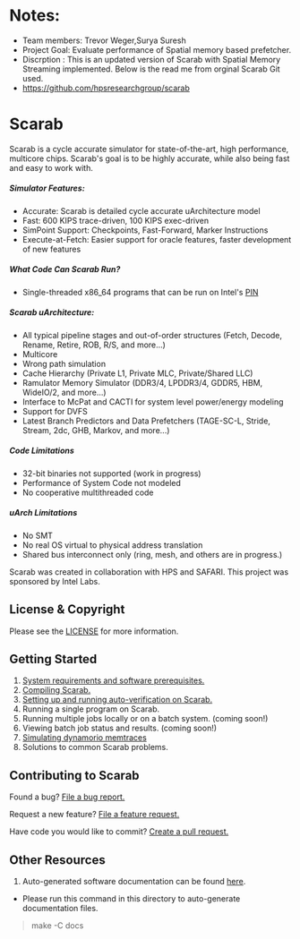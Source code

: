 # Notes:
* Team members: Trevor Weger,Surya Suresh
* Project Goal: Evaluate performance of Spatial memory based prefetcher.
* Discrption  : This is an updated version of Scarab with Spatial Memory Streaming implemented. Below is the read me from orginal Scarab Git used.
* https://github.com/hpsresearchgroup/scarab


# Scarab

Scarab is a cycle accurate simulator for state-of-the-art, high performance,
multicore chips. Scarab's goal is to be highly accurate, while also being
fast and easy to work with.

##### Simulator Features:
* Accurate: Scarab is detailed cycle accurate uArchitecture model
* Fast: 600 KIPS trace-driven, 100 KIPS exec-driven
* SimPoint Support: Checkpoints, Fast-Forward, Marker Instructions
* Execute-at-Fetch: Easier support for oracle features, faster development of new features

##### What Code Can Scarab Run?
* Single-threaded x86\_64 programs that can be run on Intel's [PIN](https://software.intel.com/en-us/articles/pin-a-dynamic-binary-instrumentation-tool)

##### Scarab uArchitecture:
* All typical pipeline stages and out-of-order structures (Fetch, Decode, Rename, Retire, ROB, R/S, and more...)
* Multicore 
* Wrong path simulation
* Cache Hierarchy (Private L1, Private MLC, Private/Shared LLC)
* Ramulator Memory Simulator (DDR3/4, LPDDR3/4, GDDR5, HBM, WideIO/2, and more...)  
* Interface to McPat and CACTI for system level power/energy modeling
* Support for DVFS
* Latest Branch Predictors and Data Prefetchers (TAGE-SC-L, Stride, Stream, 2dc, GHB, Markov, and more...)

##### Code Limitations
* 32-bit binaries not supported (work in progress)
* Performance of System Code not modeled
* No cooperative multithreaded code

##### uArch Limitations
* No SMT
* No real OS virtual to physical address translation
* Shared bus interconnect only (ring, mesh, and others are in progress.)

Scarab was created in collaboration with HPS and SAFARI. This project was sponsored by Intel Labs.

## License & Copyright
Please see the [LICENSE](LICENSE) for more information.

## Getting Started

1. [System requirements and software prerequisites.](docs/system_requirements.md)
2. [Compiling Scarab.](docs/compiling-scarab.md)
3. [Setting up and running auto-verification on Scarab.](docs/verification.md)
4. Running a single program on Scarab.
5. Running multiple jobs locally or on a batch system. (coming soon!)
6. Viewing batch job status and results. (coming soon!)
7. [Simulating dynamorio memtraces](docs/memtrace.md)
8. Solutions to common Scarab problems.

## Contributing to Scarab

Found a bug? [File a bug report.](https://github.com/hpsresearchgroup/scarab/issues/new/choose)

Request a new feature? [File a feature request.](https://github.com/hpsresearchgroup/scarab/issues/new/choose)

Have code you would like to commit? [Create a pull request.](https://github.com/hpsresearchgroup/scarab/pulls)

## Other Resources


1) Auto-generated software documentation can be found [here](docs/doxygen/index.html).

* Please run this command in this directory to auto-generate documentation files.
> make -C docs
